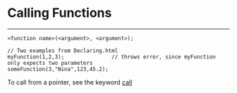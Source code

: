 # Calling Functions

---

```
<function name>(<argument>, <argument>);
```
```
// Two examples from Declaring.html
myFunction(1,2,3);               // throws error, since myFunction only expects two parameters
someFunction(3,"Nina",123,45.2);
```
To call from a pointer, see the keyword [call](/docs/Keywords/Call.html)